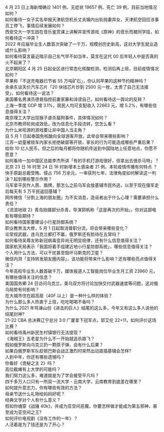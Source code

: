 4 月 23 日上海新增确诊 1401 例、无症状 19657 例、死亡 39 例，目前当地情况如何？  
如何看待一女子实名举报天津航空机长丈夫婚内出轨抛妻弃女，天津航空回应涉事员工停飞，事情后续发展如何？  
西安交大一学生因在音乐鉴赏课上讲解并宣传游戏《原神》的音乐而被同学挂，如何看待这一冲突？  
2022 年应届毕业生人数首次突破了一千万，规模创历史新高，这对大学生就业造成什么影响？  
如何看待莫言最近暗示自己名气早不如当年，莫言在这代 00 后年轻人中是否真的火不起来了？  
北京朝阳区 4 月 25 日起全区进行常态化核酸检测，检测后再上班，目前疫情情况如何？  
苹果称「不送充电器已节省 55 万吨矿石」，你认同苹果的这种节约精神吗？  
余承东谈天价汽车芯片「20 块钱芯片炒到 2500 元一枚，太贵了自己无法接受」，如何看待这一说法？  
美国著名男演员德普指控前妻家暴和诽谤自己，如何看待这一舆论的反转？  
上海一季度 GDP 增 3.1%，居民人均可支配收入 22663 元，增 5.2%，有哪些信息值得关注？  
南京理工大学出现猴子虐杀猫狗事件，具体情况如何？  
北京市教师轮岗成效低，改为信息化手段流转，您怎么看？  
为什么米哈游的游戏要让非中国人当主角？  
自 5 月 1 日起泰国免核酸向全球游客开放，此举会带来哪些影响？  
江苏一幼童被锁车内家长拒绝破窗等开锁，家长的行为可能造成哪些严重后果？  
给你 10 亿人民币，但之后的每月都将你随机传送到中国陆地上任意地点，你愿不愿意？  
如何看待一加中国区总裁李杰所讲「有的手机打游戏很好，但拿出去很杀马特」？  
北京 23 日 16 时至 24 日 16 时新增本土感染者 21 例，本轮疫情传播有何特点 ？  
快手原副总裁受贿、侵占 756 万余元，一审获刑七年，法律角度如何解读这一判决？起到哪些警示作用？  
乌军拿平民作人质、盾牌，那怎么之前乌军会放基辅市民外逃，以至于现在俄军走后每天有 5 万平民返回基辅？  
网传微信「分割上海的朋友圈」为不实消息，造谣者出于什么心理？需要承担什么责任？  
《流浪地球 2》青岛拍摄部分杀青，导演郭帆称「这是再次的开始」，你对这部电影有哪些期待？  
如何看待国家要建设小行星防御系统？  
职业教育法大修，5 月 1 日起取消普职分流，将会带来哪些变化？  
论常规武器，连乌克兰都打不赢，俄罗斯还有脸待在五常吗？  
如何看待吴尊友称新冠病毒变异尚无明显规律，还有什么信息值得关注？  
国家航天局表示「我国将着手组建近地小行星防御系统」，哪些信息值得关注？  
个人用什么方法，可以干扰甚至毁坏马斯克的卫星？  
微信内测「支持转发朋友圈内容」，该功能将带来什么影响？还有哪些亮点值得关注？  
今年高校毕业生人数首破千万，媒体报道人工智能岗位毕业生月工资 23960 元，有哪些值得关注的信息？  
美国国务卿 24 日访问乌克兰，美乌双方将讨论加快交付武器速度等问题，这对俄乌局势有何影响？  
在大城市住在超高层（40F 以上）是一种什么样的体验？  
为什么那么多人热衷于上班，吃吃喝喝不香吗？  
为什么 2021 年骂谏山创《进击的巨人》结尾的这么多，今年又有这么多人说他的结尾封神?  
21-22 CBA 总决赛辽宁总分 3:0 广厦拿下冠军点，郭艾伦 22+11，如何评价这场比赛？  
如何看待禹州新民生村镇银行无法提现？  
《海贼王》五老星为什么不一开始就追杀路飞？  
假如俄罗斯向乌克兰扔一颗原子弹，会有什么后果？  
如果白俄罗斯军队趁顿巴斯会战正激烈时突然出动直插基辅会怎样?  
人到中年，你还有哪些遗憾吗？  
你看好《诡秘之主 2》吗？  
高位截瘫有上大学的可能吗？  
我们努力这么多，难道就是为了学会接受平凡吗？  
四千多万人口只有一所双一流大学 - 云南大学，云南教育到底差在哪里？  
如何提升意志力，你有哪些有效的方法？  
母亲节送什么礼物给妈妈好呢？  
经典文学对个人有什么意义？  
假如你魂穿《战锤 40k》，并成为亚空间恶魔，你要怎样做才能成为第五邪神，甚至成为亚空间之王?  
如何评价电视剧《没有工作的一年》？  
人活着是为了钱还是为了开心？  
